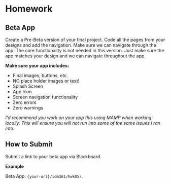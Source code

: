 # Homework

## Beta App
Create a Pre-Beta version of your final project. 
Code all the pages from your designs and add the navigation. Make sure we can navigate through the app. The core functionality is not needed in this version. Just make sure the app matches your design and we can navigate throughout the app. 

**Make sure your app includes:**
- Final images, buttons, etc.
- NO place holder images or text!
- Splash Screen
- App Icon
- Screen navigation functionality
- Zero errors
- Zero warnings


_I'd recommend you work on your app this using MAMP when working locally. This will ensure you will not run into some of the same issues I ran into._

## How to Submit
Submit a link to your beta app via Blackboard. 

**Example**

Beta App: `{your-url}/idm361/hwk05/`. 

